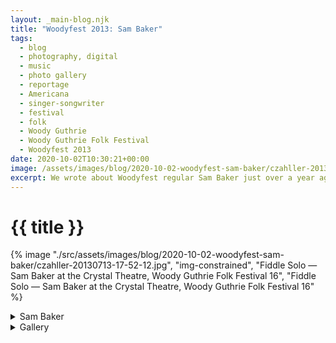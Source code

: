 ```yaml
---
layout: _main-blog.njk
title: "Woodyfest 2013: Sam Baker"
tags: 
  - blog
  - photography, digital
  - music
  - photo gallery
  - reportage
  - Americana
  - singer-songwriter
  - festival
  - folk
  - Woody Guthrie
  - Woody Guthrie Folk Festival
  - Woodyfest 2013
date: 2020-10-02T10:30:21+00:00
image: /assets/images/blog/2020-10-02-woodyfest-sam-baker/czahller-20130713-17-52-12.jpg
excerpt: We wrote about Woodyfest regular Sam Baker just over a year ago so we won’t repeat ourselves here. Baker has played Woodyfest a total of a dozen times as of 2019.
---
```

<!-- markdownlint-disable MD025 -->
# {{ title }}

<!-- markdownlint-enable MD025 --><mpb-dialog-img>

{% image "./src/assets/images/blog/2020-10-02-woodyfest-sam-baker/czahller-20130713-17-52-12.jpg", "img-constrained", "Fiddle Solo — Sam Baker at the Crystal Theatre, Woody Guthrie Folk Festival 16", "Fiddle Solo — Sam Baker at the Crystal Theatre, Woody Guthrie Folk Festival 16" %}</mpb-dialog-img>

<div class="widget__wrapper">
  <details name="tabs">
    <summary>Sam Baker</summary>
    <div>

## Sam Baker

<div class="drop-cap">

We wrote about Woodyfest regular <span class="h-card p-name">Sam Baker</span> <a href="/blog/woodyfest-2018-sam-baker/">just over a year ago</a> so we won’t repeat ourselves here. Baker has played Woodyfest a total of a dozen times as of <time datetime="2019-07-13T19:45:00-5:00">2019</time>.
</div>

Baker played an afternoon set at the Crystal Theatre on festival Saturday. <span class="h-card p-name">Megan Palmer</span> accompanied Baker on violin. Also accompanying Baker are <span class="h-card p-name">Don Conoscenti</span> (electric guitar, lap steel) and <span class="h-card p-name">Erik Alvar</span> (contrabass). The late <span class="h-card p-name"><a href="/blog/audrey-auld-at-the-crystal-theatre-woody-guthrie-folk-festival/">Audrey Auld-Mezera</a></span> and the <span class="h-card p-organization">Burns Sisters</span> (<span class="h-card p-name p-given-name">Jeannie</span> and <span class="h-card p-name p-given-name">Marie</span>) joined Baker later in his set.
  </div></details>
  <details name="tabs">
    <summary>Gallery</summary><div>

## Gallery

<div class="drop-cap">

I took these photos during Baker's ninth appearance at the festival in <time datetime="2013-07-13T17:00:00-5:00">2013</time>. I was still getting the hang of exposing for stage lighting when I took them. I&rsquo;m not proud of these pictures&zwj;&hairsp;&zwj;&mdash;&zwj;&hairsp;&zwj;the blown highlights and out-of-focus main subjects are egregious&zwj;&hairsp;&zwj;&mdash;&zwj;&hairsp;&zwj;but they are a record of something ephemeral. In that spirit I offer them to you.
</div>

<mpb-dialog-gallery hint rel cols="8">
  
  ![Megan Palmer & Sam Baker — Sam Baker at the Crystal Theatre, Woody Guthrie Folk Festival 16](/assets/images/blog/2020-10-02-woodyfest-sam-baker/czahller-20130713-17-19-20.jpg)
  ![Sam Baker & Erik Alvar — Sam Baker at the Crystal Theatre, Woody Guthrie Folk Festival 16](/assets/images/blog/2020-10-02-woodyfest-sam-baker/czahller-20130713-17-19-49.jpg)
  ![Erik — Sam Baker at the Crystal Theatre, Woody Guthrie Folk Festival 16](/assets/images/blog/2020-10-02-woodyfest-sam-baker/czahller-20130713-17-20-00.jpg)
  ![Audrey Auld Joins In — Sam Baker at the Crystal Theatre, Woody Guthrie Folk Festival 16](/assets/images/blog/2020-10-02-woodyfest-sam-baker/czahller-20130713-17-24-19.jpg)
  ![Bill McCloud Watches from Stage Right — Sam Baker at the Crystal Theatre, Woody Guthrie Folk Festival 16](/assets/images/blog/2020-10-02-woodyfest-sam-baker/czahller-20130713-17-30-25.jpg)
  ![Sam Baker & Friends — Sam Baker at the Crystal Theatre, Woody Guthrie Folk Festival 16](/assets/images/blog/2020-10-02-woodyfest-sam-baker/czahller-20130713-17-38-38.jpg)
  ![Fiddle Solo — Sam Baker at the Crystal Theatre, Woody Guthrie Folk Festival 16](/assets/images/blog/2020-10-02-woodyfest-sam-baker/czahller-20130713-17-52-12.jpg)
  ![Audrey — Sam Baker at the Crystal Theatre, Woody Guthrie Folk Festival 16](/assets/images/blog/2020-10-02-woodyfest-sam-baker/czahller-20130713-17-54-09.jpg)
  ![Jeannie and Marie Burns Join In — Sam Baker at the Crystal Theatre, Woody Guthrie Folk Festival 16](/assets/images/blog/2020-10-02-woodyfest-sam-baker/czahller-20130713-17-56-28.jpg)
</mpb-dialog-gallery></div></details></div>
